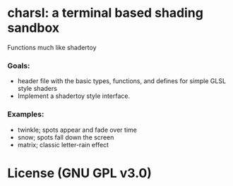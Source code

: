 # charsl: a terminal based shading sandbox
Functions much like shadertoy

### Goals:
- header file with the basic types, functions, and defines for simple GLSL style shaders
- Implement a shadertoy style interface.

### Examples:
- twinkle; spots appear and fade over time
- snow; spots fall down the screen
- matrix; classic letter-rain effect

# License (GNU GPL v3.0)
